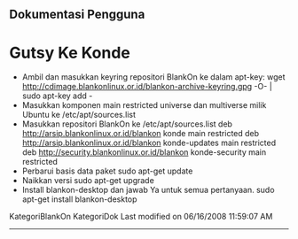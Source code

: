 ## Dokumentasi Pengguna
#  Gutsy Ke Konde
  * Ambil dan masukkan keyring repositori BlankOn ke dalam apt-key:
      wget http://cdimage.blankonlinux.or.id/blankon-archive-keyring.gpg -O- |
      sudo apt-key add -
  * Masukkan komponen main restricted universe dan multiverse milik Ubuntu ke
      /etc/apt/sources.list
  * Masukkan repositori BlankOn ke /etc/apt/sources.list
      deb http://arsip.blankonlinux.or.id/blankon konde main restricted
      deb http://arsip.blankonlinux.or.id/blankon konde-updates main restricted
      deb http://security.blankonlinux.or.id/blankon konde-security main
      restricted
  * Perbarui basis data paket
      sudo apt-get update
  * Naikkan versi
      sudo apt-get upgrade
  * Install blankon-desktop dan jawab Ya untuk semua pertanyaan.
      sudo apt-get install blankon-desktop

KategoriBlankOn KategoriDok
Last modified on 06/16/2008 11:59:07 AM
 
---
 
